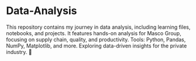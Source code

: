 # Data-Analysis
This repository contains my journey in data analysis, including learning files, notebooks, and projects. It features hands-on analysis for Masco Group, focusing on supply chain, quality, and productivity. Tools: Python, Pandas, NumPy, Matplotlib, and more. Exploring data-driven insights for the private industry. 🚀
